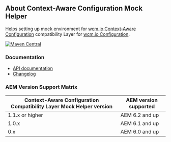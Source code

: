 ## About Context-Aware Configuration Mock Helper

Helps setting up mock environment for [wcm.io Context-Aware Configuration][caconfig] compatibility Layer for [wcm.io Configuration][config].

[![Maven Central](https://maven-badges.herokuapp.com/maven-central/io.wcm/io.wcm.testing.wcm-io-mock.caconfig-compat/badge.svg)](https://maven-badges.herokuapp.com/maven-central/io.wcm/io.wcm.testing.wcm-io-mock.caconfig-compat)


### Documentation

* [API documentation](apidocs/)
* [Changelog](changes-report.html)


### AEM Version Support Matrix

|Context-Aware Configuration Compatibility Layer Mock Helper version |AEM version supported
|--------------------------------------------------------------------|----------------------
|1.1.x or higher                                                     |AEM 6.2 and up
|1.0.x                                                               |AEM 6.1 and up
|0.x                                                                 |AEM 6.0 and up


[caconfig]: http://wcm.io/caconfig/
[config]: http://wcm.io/config/
